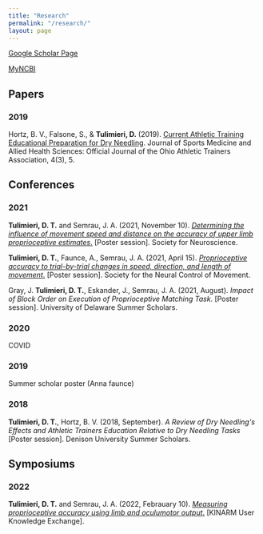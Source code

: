 ```yaml
---
title: "Research"
permalink: "/research/"
layout: page
---
```


[Google Scholar Page](https://scholar.google.com/citations?user=dgXjBkMAAAAJ&hl=en&oi=ao)

[MyNCBI](https://www.ncbi.nlm.nih.gov/myncbi/duncan.tulimieri.1/bibliography/public/)

## Papers 

### 2019

Hortz, B. V., Falsone, S., & **Tulimieri, D.** (2019). [Current Athletic Training Educational Preparation for Dry Needling](https://scholarworks.bgsu.edu/cgi/viewcontent.cgi?article=1158&context=jsmahs). Journal of Sports Medicine and Allied Health Sciences: Official Journal of the Ohio Athletic Trainers Association, 4(3), 5.

## Conferences

### 2021

**Tulimieri, D. T.** and Semrau, J. A. (2021, November 10). [*Determining the influence of movement speed and distance on the accuracy of upper limb proprioceptive estimates*.](https://vimeo.com/666477795) [Poster session]. Society for Neuroscience. 

**Tulimieri, D. T.**, Faunce, A., Semrau, J. A. (2021, April 15). [*Proprioceptive accuracy to trial-by-trial changes in speed, direction, and length of movement*.](https://vimeo.com/666478189) [Poster session]. Society for the Neural Control of Movement. 

Gray, J. **Tulimieri, D. T.**, Eskander, J., Semrau, J. A. (2021, August). *Impact of Block Order on Execution of Proprioceptive Matching Task*. [Poster session]. University of Delaware Summer Scholars.  

### 2020

COVID

### 2019

Summer scholar poster (Anna faunce)

### 2018

**Tulimieri, D. T.**, Hortz, B. V. (2018, September). *A Review of Dry Needling's Effects and Athletic Trainers Education Relative to Dry Needling Tasks* [Poster session]. Denison University Summer Scholars. 

## Symposiums 

### 2022

**Tulimieri, D. T.** and Semrau, J. A. (2022, Febrauary 10). [*Measuring proprioceptive accuracy using limb and oculumotor output*.](https://vimeo.com/676091426) [KINARM User Knowledge Exchange]. 

